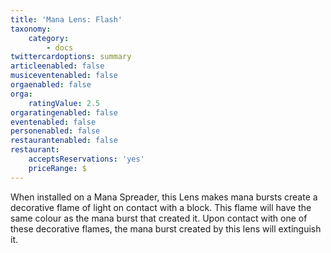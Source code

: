 ```yaml
---
title: 'Mana Lens: Flash'
taxonomy:
    category:
        - docs
twittercardoptions: summary
articleenabled: false
musiceventenabled: false
orgaenabled: false
orga:
    ratingValue: 2.5
orgaratingenabled: false
eventenabled: false
personenabled: false
restaurantenabled: false
restaurant:
    acceptsReservations: 'yes'
    priceRange: $
---
```


When installed on a Mana Spreader, this Lens makes mana bursts create a decorative flame of light on contact with a block. This flame will have the same colour as the mana burst that created it. Upon contact with one of these decorative flames, the mana burst created by this lens will extinguish it.